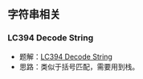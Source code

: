 
## 字符串相关

### LC394 Decode String
- 题解：[LC394 Decode String](../leetcode/LC394%20Decode%20String.md)
- 思路：类似于括号匹配，需要用到栈。
